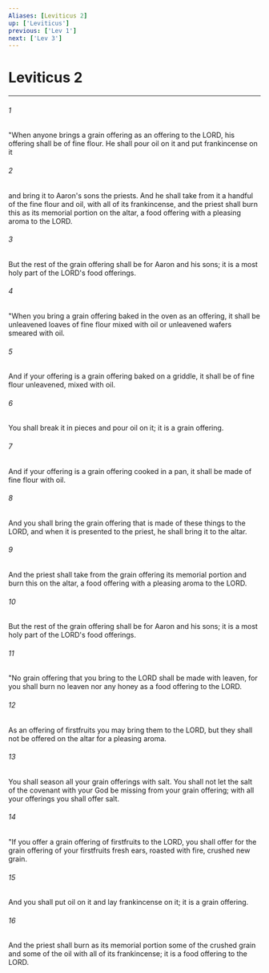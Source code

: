 ```yaml
---
Aliases: [Leviticus 2]
up: ['Leviticus']
previous: ['Lev 1']
next: ['Lev 3']
---
```

# Leviticus 2
***



###### 1 
"When anyone brings a grain offering as an offering to the LORD, his offering shall be of fine flour. He shall pour oil on it and put frankincense on it 

###### 2 
and bring it to Aaron's sons the priests. And he shall take from it a handful of the fine flour and oil, with all of its frankincense, and the priest shall burn this as its memorial portion on the altar, a food offering with a pleasing aroma to the LORD. 

###### 3 
But the rest of the grain offering shall be for Aaron and his sons; it is a most holy part of the LORD's food offerings. 

###### 4 
"When you bring a grain offering baked in the oven as an offering, it shall be unleavened loaves of fine flour mixed with oil or unleavened wafers smeared with oil. 

###### 5 
And if your offering is a grain offering baked on a griddle, it shall be of fine flour unleavened, mixed with oil. 

###### 6 
You shall break it in pieces and pour oil on it; it is a grain offering. 

###### 7 
And if your offering is a grain offering cooked in a pan, it shall be made of fine flour with oil. 

###### 8 
And you shall bring the grain offering that is made of these things to the LORD, and when it is presented to the priest, he shall bring it to the altar. 

###### 9 
And the priest shall take from the grain offering its memorial portion and burn this on the altar, a food offering with a pleasing aroma to the LORD. 

###### 10 
But the rest of the grain offering shall be for Aaron and his sons; it is a most holy part of the LORD's food offerings. 

###### 11 
"No grain offering that you bring to the LORD shall be made with leaven, for you shall burn no leaven nor any honey as a food offering to the LORD. 

###### 12 
As an offering of firstfruits you may bring them to the LORD, but they shall not be offered on the altar for a pleasing aroma. 

###### 13 
You shall season all your grain offerings with salt. You shall not let the salt of the covenant with your God be missing from your grain offering; with all your offerings you shall offer salt. 

###### 14 
"If you offer a grain offering of firstfruits to the LORD, you shall offer for the grain offering of your firstfruits fresh ears, roasted with fire, crushed new grain. 

###### 15 
And you shall put oil on it and lay frankincense on it; it is a grain offering. 

###### 16 
And the priest shall burn as its memorial portion some of the crushed grain and some of the oil with all of its frankincense; it is a food offering to the LORD.
